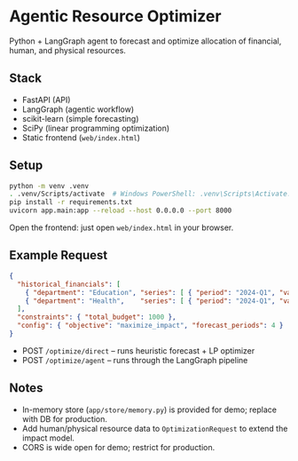 # Agentic Resource Optimizer

Python + LangGraph agent to forecast and optimize allocation of financial, human, and physical resources.

## Stack
- FastAPI (API)
- LangGraph (agentic workflow)
- scikit-learn (simple forecasting)
- SciPy (linear programming optimization)
- Static frontend (`web/index.html`)

## Setup
```bash
python -m venv .venv
. .venv/Scripts/activate  # Windows PowerShell: .venv\Scripts\Activate.ps1
pip install -r requirements.txt
uvicorn app.main:app --reload --host 0.0.0.0 --port 8000
```

Open the frontend: just open `web/index.html` in your browser.

## Example Request
```json
{
  "historical_financials": [
    { "department": "Education", "series": [ { "period": "2024-Q1", "value": 100 }, { "period": "2024-Q2", "value": 120 }, { "period": "2024-Q3", "value": 140 } ] },
    { "department": "Health",    "series": [ { "period": "2024-Q1", "value": 90 },  { "period": "2024-Q2", "value": 95 },  { "period": "2024-Q3", "value": 110 } ] }
  ],
  "constraints": { "total_budget": 1000 },
  "config": { "objective": "maximize_impact", "forecast_periods": 4 }
}
```

- POST `/optimize/direct` – runs heuristic forecast + LP optimizer
- POST `/optimize/agent` – runs through the LangGraph pipeline

## Notes
- In-memory store (`app/store/memory.py`) is provided for demo; replace with DB for production.
- Add human/physical resource data to `OptimizationRequest` to extend the impact model.
- CORS is wide open for demo; restrict for production.








